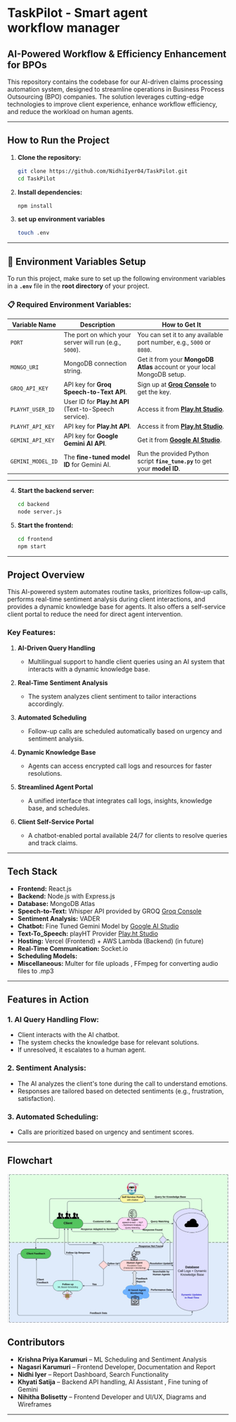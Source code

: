 # TaskPilot - Smart agent workflow manager

## AI-Powered Workflow & Efficiency Enhancement for BPOs

This repository contains the codebase for our AI-driven claims processing automation system, designed to streamline operations in Business Process Outsourcing (BPO) companies. The solution leverages cutting-edge technologies to improve client experience, enhance workflow efficiency, and reduce the workload on human agents.

---

## **How to Run the Project**

1. **Clone the repository:**
   ```bash
   git clone https://github.com/NidhiIyer04/TaskPilot.git
   cd TaskPilot
   ```

2. **Install dependencies:**
   ```bash
   npm install
   ```
3. **set up environment variables**
   ```bash
   touch .env
   ```


---

## 🔧 **Environment Variables Setup**

To run this project, make sure to set up the following environment variables in a **`.env`** file in the **root directory** of your project.

### 📋 **Required Environment Variables:**

| **Variable Name**       | **Description**                                       | **How to Get It**                                                       |
|-------------------------|-------------------------------------------------------|--------------------------------------------------------------------------|
| `PORT`                  | The port on which your server will run (e.g., `5000`). | You can set it to any available port number, e.g., `5000` or `8080`.      |
| `MONGO_URI`             | MongoDB connection string.                            | Get it from your **MongoDB Atlas** account or your local MongoDB setup.  |
| `GROQ_API_KEY`          | API key for **Groq Speech-to-Text API**.              | Sign up at **[Groq Console](https://console.groq.com/keys)** to get the key. |
| `PLAYHT_USER_ID`        | User ID for **Play.ht API** (Text-to-Speech service). | Access it from **[Play.ht Studio](https://play.ht/studio/api-access)**.  |
| `PLAYHT_API_KEY`        | API key for **Play.ht API**.                          | Access it from **[Play.ht Studio](https://play.ht/studio/api-access)**.  |
| `GEMINI_API_KEY`        | API key for **Google Gemini AI API**.                 | Get it from **[Google AI Studio](https://aistudio.google.com/apikey)**.  |
| `GEMINI_MODEL_ID`       | The **fine-tuned model ID** for Gemini AI.            | Run the provided Python script **`fine_tune.py`** to get your **model ID**. |

---


4. **Start the backend server:**
   ```bash
   cd backend
   node server.js
   ```

5. **Start the frontend:**
   ```bash
   cd frontend
   npm start
   ```

   
---

## **Project Overview**

This AI-powered system automates routine tasks, prioritizes follow-up calls, performs real-time sentiment analysis during client interactions, and provides a dynamic knowledge base for agents. It also offers a self-service client portal to reduce the need for direct agent intervention.

### **Key Features:**
1. **AI-Driven Query Handling**  
   - Multilingual support to handle client queries using an AI system that interacts with a dynamic knowledge base.

2. **Real-Time Sentiment Analysis**  
   - The system analyzes client sentiment to tailor interactions accordingly.

3. **Automated Scheduling**  
   - Follow-up calls are scheduled automatically based on urgency and sentiment analysis.

4. **Dynamic Knowledge Base**  
   - Agents can access encrypted call logs and resources for faster resolutions.

5. **Streamlined Agent Portal**  
   - A unified interface that integrates call logs, insights, knowledge base, and schedules.

6. **Client Self-Service Portal**  
   - A chatbot-enabled portal available 24/7 for clients to resolve queries and track claims.

---

## **Tech Stack**

- **Frontend:** React.js  
- **Backend:** Node.js with Express.js  
- **Database:** MongoDB Atlas
- **Speech-to-Text:** Whisper API provided by GROQ [Groq Console](https://console.groq.com/keys) 
- **Sentiment Analysis:** VADER  
- **Chatbot:**   Fine Tuned Gemini Model by [Google AI Studio](https://aistudio.google.com/apikey) 
- **Text-To_Speech:** playHT Provider [Play.ht Studio](https://play.ht/studio/api-access)
- **Hosting:** Vercel (Frontend) + AWS Lambda (Backend)  (in future)
- **Real-Time Communication:** Socket.io
- **Scheduling Models:**  
- **Miscellaneous:** Multer for file uploads , FFmpeg for converting audio files to .mp3

---

## **Features in Action**

### **1. AI Query Handling Flow:**
- Client interacts with the AI chatbot.
- The system checks the knowledge base for relevant solutions.
- If unresolved, it escalates to a human agent.

### **2. Sentiment Analysis:**
- The AI analyzes the client's tone during the call to understand emotions.
- Responses are tailored based on detected sentiments (e.g., frustration, satisfaction).

### **3. Automated Scheduling:**
- Calls are prioritized based on urgency and sentiment scores.

---

## **Flowchart**


![Figure](architecture.png)



## **Contributors**

- **Krishna Priya Karumuri** – ML Scheduling and Sentiment Analysis 
- **Nagasri Karumuri** – Frontend Developer, Documentation and Report 
- **Nidhi Iyer** –  Report Dashboard, Search Functionality
- **Khyati Satija** – Backend API handling, AI Assistant , Fine tuning of Gemini
- **Nihitha Bolisetty** – Frontend Developer and UI/UX, Diagrams and Wireframes

---

